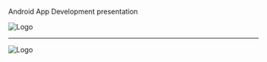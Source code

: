 Android App Development presentation

![Logo](http://spark.apache.org/images/spark-logo-trademark.png)

---
![Logo](https://developer.android.com/guide/components/images/activity_lifecycle.png)
